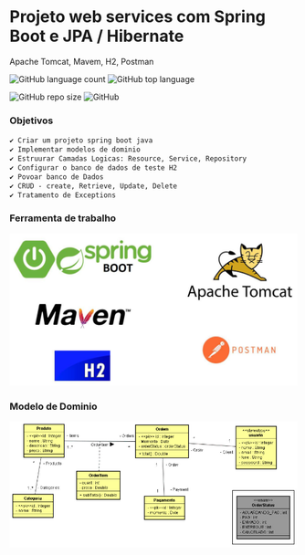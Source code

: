 <!--
* é italico,ex *casa
* com espaço serve para lista de itens. ex * casa
lista ordenada= 1 casa 2 mesa 3 cadeira
-->
# Projeto web services com Spring Boot e JPA / Hibernate
Apache Tomcat, Mavem, H2, Postman

![GitHub language count](https://img.shields.io/github/languages/count/LivioNeiva/Order-SpringBoot-2-java-11)
![GitHub top language](https://img.shields.io/github/languages/top/LivioNeiva/MyCash-Gastos-Despesas)

![GitHub repo size](https://img.shields.io/github/repo-size/LivioNeiva/Order-SpringBoot-2-java-11)
![GitHub](https://img.shields.io/github/license/LivioNeiva/Order-SpringBoot-2-java-11)



### Objetivos

```
✔ Criar um projeto spring boot java
✔ Implementar modelos de dominio
✔ Estruurar Camadas Logicas: Resource, Service, Repository
✔ Configurar o banco de dados de teste H2
✔ Povoar banco de Dados
✔ CRUD - create, Retrieve, Update, Delete
✔ Tratamento de Exceptions
```
### Ferramenta de trabalho
<!-- ![]() para por uma imagem -->
![tecnologias](https://github.com/LivioNeiva/Order-SpringBoot-2-java-11/blob/main/tomcat%20H2%20maven%20jpa.jpeg)

### Modelo de Dominio
![diagrama de classe](https://github.com/LivioNeiva/Order-SpringBoot-2-java-11/blob/main/diagrama%20classe.jpeg)

<!--
### assistir a um video de intrudução
lin videos yuotub
[![IMAGE ALT TEXT HERE](https://img.youtube.com/vi/YOUTUBE_VIDEO_ID_HERE/0.jpg)](https://www.youtube.com/watch?v=YOUTUBE_VIDEO_ID_HERE)
-->
<!-- criando link
[nome do link](htttp//link)
-->
